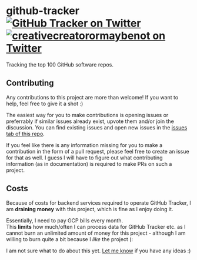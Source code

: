 # github-tracker [![GitHub Tracker on Twitter][github tracker twitter shield]][github tracker twitter] [![creativecreatorormaybenot on Twitter][creativemaybeno twitter shield]][creativemaybeno twitter]

Tracking the top 100 GitHub software repos.

## Contributing

Any contributions to this project are more than welcome! If you want to help, feel free to give it a shot :)

The easiest way for you to make contributions is opening issues or preferrably if similar issues already
exist, upvote them and/or join the discussion. You can find existing issues and open new issues in the
[issues tab of this repo][github tracker issues].

If you feel like there is any information missing for you to make a contribution in the form of a pull
request, please feel free to create an issue for that as well. I guess I will have to figure out what
contributing information (as in documentation) is required to make PRs on such a project.

## Costs

Because of costs for backend services required to operate GitHub Tracker, I am **draining money** with this
project, which is fine as I enjoy doing it.

Essentially, I need to pay GCP bills every month.  
This **limits** how much/often I can process data for GitHub Tracker etc. as I cannot burn an unlimited
amount of money for this project - although I am willing to burn quite a bit because I _like_ the project (:

I am not sure what to do about this yet. [Let me know][dm] if you have any ideas :)

[github tracker twitter]: https://twitter.com/GitHubTracker
[github tracker twitter shield]: https://img.shields.io/twitter/follow/GitHubTracker?label=GitHub%20Tracker&style=social
[creativemaybeno twitter]: https://twitter.com/creativemaybeno
[creativemaybeno twitter shield]: https://img.shields.io/twitter/follow/creativemaybeno?label=me&style=social
[github tracker issues]: https://github.com/creativecreatorormaybenot/github-tracker/issues
[dm]: https://creativemaybeno.dev
